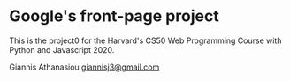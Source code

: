 # Google's front-page project

This is the project0 for the Harvard's CS50 Web Programming Course with Python and Javascript 2020.


Giannis Athanasiou <giannisj3@gmail.com>